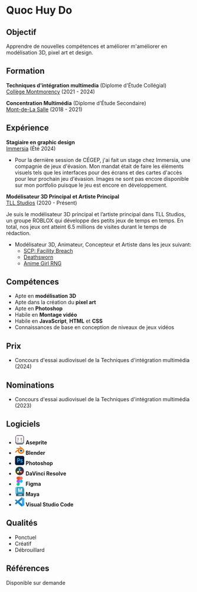 # Quoc Huy Do

## Objectif
Apprendre de nouvelles compétences et améliorer m'améliorer en modélisation 3D, pixel art et design.

## Formation

**Techniques d'intégration multimedia** (Diplome d'Étude Collégial) <br>
[Collège Montmorency](https://www.cmontmorency.qc.ca/) (2021 - 2024)

**Concentration Multimédia** (Diplome d'Étude Secondaire) <br>
[Mont-de-La Salle](https://montdelasalle.cslaval.qc.ca/) (2018 - 2021)

## Expérience

**Stagiaire en graphic design**<br>
[Immersia](https://immersia.ca/) (Été 2024)

- Pour la dernière session de CÉGEP, j'ai fait un stage chez Immersia, une compagnie de jeux d'évasion. Mon mandat était de faire les éléments visuels tels que les interfaces pour des écrans et des cartes d'accès pour leur prochain jeu d'évasion. Images ne sont pas encore disponible sur mon portfolio puisque le jeu est encore en développement.

**Modélisateur 3D Principal et Artiste Principal**<br>
[TLL Studios](https://www.roblox.com/groups/2755650/TLL-Studios#!/about) (2020 - Présent)

Je suis le modélisateur 3D principal et l’artiste principal dans TLL Studios, un groupe ROBLOX qui développe des petits jeux de temps en temps. En total, nos jeux ont atteint 6.5 millions de visites durant le temps de rédaction.

- Modélisateur 3D, Animateur, Concepteur et Artiste dans les jeux suivant:
  - [SCP: Facility Breach](https://www.roblox.com/games/10192723897/SCP-Facility-Breach)
  - [Deathsworn](https://www.roblox.com/games/13202913676/Deathsworn)
  - [Anime Girl RNG](https://www.roblox.com/games/17247823100/Anime-Girl-RNG)
  
## Compétences
- Apte en **modélisation 3D**
- Apte dans la création du **pixel art**
- Apte en **Photoshop**
- Habile en **Montage vidéo**
- Habile en **JavaScript**, **HTML** et **CSS**
- Connaissances de base en conception de niveaux de jeux vidéos

## Prix
- Concours d'essai audiovisuel de la Techniques d'intégration multimédia (2024)

## Nominations
- Concours d'essai audiovisuel de la Techniques d'intégration multimédia (2023)

## Logiciels
- <img src="img/asepritelogo.png" alt="Aseprite Logo" style="width:25px; height:25px;"> **Aseprite**
- <img src="img/blenderlogo.png" alt="Blender Logo" style="width:25px; height:25px;"> **Blender**
- <img src="img/photoshoplogo.png" alt="Photoshop Logo" style="width:25px; height:25px;"> **Photoshop**
- <img src="img/davinci_logo.png" alt="Davinci Resolve Logo" style="width:25px; height:25px;"> **DaVinci Resolve**
- <img src="img/figmalogo.png" alt="Figma Logo" style="width:25px; height:25px;"> **Figma**
- <img src="img/mayalogo.png" alt="Maya Logo" style="width:25px; height:25px;"> **Maya**
- <img src="img/vscodelogo.png" alt="VSC Logo" style="width:25px; height:25px;"> **Visual Studio Code**

## Qualités
- Ponctuel
- Créatif
- Débrouillard

## Références
Disponible sur demande
